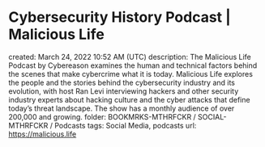 # Cybersecurity History Podcast | Malicious Life

created: March 24, 2022 10:52 AM (UTC)
description: The Malicious Life Podcast by Cybereason examines the human and technical factors behind the scenes that make cybercrime what it is today. Malicious Life explores the people and the stories behind the cybersecurity industry and its evolution, with host Ran Levi interviewing hackers and other security industry experts about hacking culture and the cyber attacks that define today’s threat landscape. The show has a monthly audience of over 200,000 and growing.
folder: BOOKMRKS-MTHRFCKR / SOCIAL-MTHRFCKR / Podcasts
tags: Social Media, podcasts
url: https://malicious.life